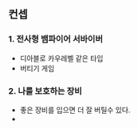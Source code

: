 ## 컨셉
### 1. 전사형 뱀파이어 서바이버
- 디아블로 카우레벨 같은 타입
- 버티기 게임 

### 2. 나를 보호하는 장비
- 좋은 장비를 입으면 더 잘 버틸수 있다. 
- 
